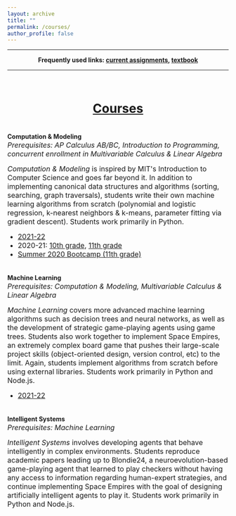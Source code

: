 ```yaml
---
layout: archive
title: ""
permalink: /courses/
author_profile: false
---
```

        
<div style="width:100%; max-width:800px; margin:auto"> 
    <p><center><b><hr>
    Frequently used links: <a class="body" target="_blank" href="https://eurisko-us.github.io/courses-2022-23">current assignments</a>, <a class="body" target="_blank" href="https://www.justinmath.com/books/#introduction-to-algorithms-and-machine-learning">textbook</a>
    <hr></b></center></p>
    <br>
</div>

# [<center>Courses</center>](#top)

<div style="width:100%; max-width:800px; margin:auto">  
    
<br><b>Computation & Modeling</b>
<font size="3em"><i>
<br>Prerequisites: AP Calculus AB/BC, Introduction to Programming, concurrent enrollment in Multivariable Calculus & Linear Algebra
</i></font>
<p><font size="3em">
    <i>Computation & Modeling</i> is inspired by MIT's Introduction to Computer Science and goes far beyond it. In addition to implementing canonical data structures and algorithms (sorting, searching, graph traversals), students write their own machine learning algorithms from scratch (polynomial and logistic regression, k-nearest neighbors & k-means, parameter fitting via gradient descent). Students work primarily in Python.
    </font></p>

<font size="3em"><ul>
    <li><a class="body" target="_blank" href="https://eurisko-us.github.io/courses-2021-22">2021-22</a></li>
    <li>2020-21: <a class="body" target="_blank" href="https://eurisko-us.github.io/computation-and-modeling-2020-21">10th grade</a>, <a class="body" target="_blank" href="https://eurisko-us.github.io/machine-learning-2020-21">11th grade</a></li>
    <li><a class="body" target="_blank" href="https://eurisko-us.github.io/computation-and-modeling-2020-summer">Summer 2020 Bootcamp (11th grade)</a></li>
</ul></font>

</div>


<div style="width:100%; max-width:800px; margin:auto">  

<br><b>Machine Learning</b>
<font size="3em"><i>
<br>Prerequisites: Computation & Modeling, Multivariable Calculus & Linear Algebra
</i></font>
<p><font size="3em">
    <i>Machine Learning</i> covers more advanced machine learning algorithms such as decision trees and neural networks, as well as the development of strategic game-playing agents using game trees. Students also work together to implement Space Empires, an extremely complex board game that pushes their large-scale project skills (object-oriented design, version control, etc) to the limit. Again, students implement algorithms from scratch before using external libraries. Students work primarily in Python and Node.js.
    </font></p>
    
 <font size="3em"><ul>
    <li><a class="body" target="_blank" href="https://eurisko-us.github.io/courses-2021-22">2021-22</a></li>
</ul></font>

<div style="width:100%; max-width:800px; margin:auto">  

<br><b>Intelligent Systems</b>
<font size="3em"><i>
<br>Prerequisites: Machine Learning
</i></font>
<p><font size="3em">
    <i>Intelligent Systems</i> involves developing agents that behave intelligently in complex environments. Students reproduce academic papers leading up to Blondie24, a neuroevolution-based game-playing agent that learned to play checkers without having any access to information regarding human-expert strategies, and continue implementing Space Empires with the goal of designing artificially intelligent agents to play it. Students work primarily in Python and Node.js.
    </font></p>
    
 <font size="3em"><ul>
    <!--<li><a class="body" target="_blank" href="https://eurisko-us.github.io/courses-2021-22">2021-22</a></li>-->
</ul></font>
    
</div>
